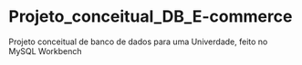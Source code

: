# Projeto_conceitual_DB_E-commerce
Projeto conceitual de banco de dados para uma Univerdade, feito no MySQL Workbench

